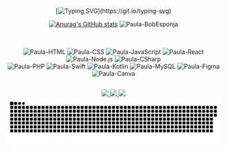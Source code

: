 <br>

<div align="center">

[![Typing SVG](https://readme-typing-svg.herokuapp.com?font=Jersey+10&size=60&pause=1000&color=FF087F&random=false&width=640&height=70&lines=Oii!+Eu+sou+Paula+Ornelas!;Desenvolvedora+Web+%26+Mobile.)](https://git.io/typing-svg) 

</div>

<div align="center">

[![Anurag's GitHub stats](https://github-readme-stats.vercel.app/api?username=paulaornelas&show_icons=true&theme=radical&locale=pt-br&hide_title=true)](https://github.com/anuraghazra/github-readme-stats) <img align="" alt="Paula-BobEsponja" width="180px" src="https://i.pinimg.com/originals/32/9d/75/329d7522bb1bde3530b9641aef68abb9.gif">
<!-- ![Top Langs](https://github-readme-stats.vercel.app/api/top-langs/?username=paulaornelas&hide_progress=true&theme=radical) -->

</div>

<br>
<br>

<div align="center">
  <img alt="Paula-HTML" src="https://img.shields.io/badge/HTML5-E34F26?style=for-the-badge&logo=html5&logoColor=white">
  <img alt="Paula-CSS" src="https://img.shields.io/badge/CSS3-1572B6?style=for-the-badge&logo=css3&logoColor=white">
  <img alt="Paula-JavaScript" src="https://img.shields.io/badge/JavaScript-F7DF1E?style=for-the-badge&logo=javascript&logoColor=black">
  <img alt="Paula-React" src="https://img.shields.io/badge/React-20232A?style=for-the-badge&logo=react&logoColor=61DAFB">
  <img alt="Paula-Node.js" src="https://img.shields.io/badge/Node.js-43853D?style=for-the-badge&logo=node.js&logoColor=white">
  <img alt="Paula-CSharp" src="https://img.shields.io/badge/C%23-239120?style=for-the-badge&logo=c-sharp&logoColor=white"><br>
  <img alt="Paula-PHP" src="https://img.shields.io/badge/PHP-777BB4?style=for-the-badge&logo=php&logoColor=white">
  <img alt="Paula-Swift" src="https://img.shields.io/badge/Swift-FA7343?style=for-the-badge&logo=swift&logoColor=white">
  <img alt="Paula-Kotlin" src="https://img.shields.io/badge/Kotlin-0095D5?&style=for-the-badge&logo=kotlin&logoColor=white"> 
  <img alt="Paula-MySQL" src="https://img.shields.io/badge/MySQL-00000F?style=for-the-badge&logo=mysql&logoColor=white">
  <img alt="Paula-Figma" src="https://img.shields.io/badge/Figma-F24E1E?style=for-the-badge&logo=figma&logoColor=white">
  <img alt="Paula-Canva" src="https://img.shields.io/badge/Canva-%2300C4CC.svg?&style=for-the-badge&logo=Canva&logoColor=white">
</div>

##

<div align="center"> 
  <a href="mailto:ornelaspaulaleticia@gmail.com">
    <img src="https://img.shields.io/badge/Gmail-D14836?style=for-the-badge&logo=gmail&logoColor=white">
  </a>
  
  <a href="https://www.linkedin.com/in/paulaleticiaornelas/">
    <img src="https://img.shields.io/badge/LinkedIn-0077B5?style=for-the-badge&logo=linkedin&logoColor=white">
  </a>
  
  <a href="https://www.instagram.com/paulaornelass/">
    <img src="https://img.shields.io/badge/Instagram-E4405F?style=for-the-badge&logo=instagram&logoColor=white">
  </a>
</div>

<picture>
  <source media="(prefers-color-scheme: dark)" srcset="https://raw.githubusercontent.com/paulaornelas/paulaornelas/output/github-contribution-grid-snake-dark.svg">
  <source media="(prefers-color-scheme: light)" srcset="https://raw.githubusercontent.com/paulaornelas/paulaornelas/output/github-contribution-grid-snake.svg">
  <img alt="github contribution grid snake animation" src="https://raw.githubusercontent.com/paulaornelas/paulaornelas/output/github-contribution-grid-snake.svg">
</picture>

